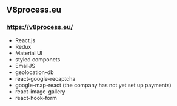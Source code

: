 ## V8process.eu
### https://v8process.eu/
- React.js
- Redux
- Material UI
- styled componets
- EmailJS
- geolocation-db
- react-google-recaptcha
- google-map-react (the company has not yet set up payments)
- react-image-gallery
- react-hook-form
